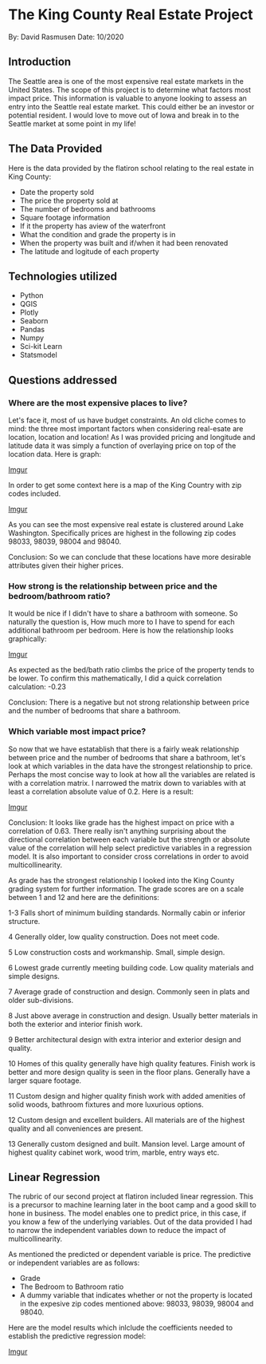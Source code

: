 # The King County Real Estate Project
By: David Rasmusen
Date: 10/2020

## Introduction
The Seattle area is one of the most expensive real estate markets in the United States. 
The scope of this project is to determine what factors most impact price.  This information is valuable to anyone looking to assess an entry into the Seattle real estate market.  This could either be an investor or potential resident.  I would love to move out of Iowa and break in to the Seattle market at some point in my life!  

## The Data Provided

Here is the data provided by the flatiron school relating to the real estate in King County:
 * Date the property sold
 * The price the property sold at
 * The number of bedrooms and bathrooms
 * Square footage information
 * If it the property has aview of the waterfront
 * What the condition and grade the property is in
 * When the property was built and if/when it had been renovated
 * The latitude and logitude of each property


## Technologies utilized

- Python
- QGIS
- Plotly
- Seaborn
- Pandas
- Numpy
- Sci-kit Learn
- Statsmodel


## Questions addressed

### Where are the most expensive places to live?
Let's face it, most of us have budget constraints.  An old cliche comes to mind: the three most important factors when considering real-esate are location, location and location!  As I was provided pricing and longitude and latitude data it was simply a function of overlaying price on top of the location data.  Here is graph:

[Imgur](https://i.imgur.com/3rmFEhI.png)

In order to get some context here is a map of the King Country with zip codes included.

[Imgur](https://i.imgur.com/A0SciBt.png)

As you can see the most expensive real estate is clustered around Lake Washington.  Specifically prices are highest in the following zip codes 98033, 98039, 98004 and 98040.  

Conclusion:  So we can conclude that these locations have more desirable attributes given their higher prices.

### How strong is the relationship between price and the bedroom/bathroom ratio?

It would be nice if I didn't have to share a bathroom with someone. So naturally the question is, How much more to I have to spend for each additional bathroom per bedroom.  Here is how the relationship looks graphically:

[Imgur](https://i.imgur.com/X1E3We9.png)

As expected as the bed/bath ratio climbs the price of the property tends to be lower.  To confirm this mathematically, I did a quick correlation calculation:  -0.23  
 
Conclusion:  There is a negative but not strong relationship between price and the number of bedrooms that share a bathroom.

### Which variable most impact price?

So now that we have estatablish that there is a fairly weak relationship between price and the number of bedrooms that share a bathroom, let's look at which variables in the data have the strongest relationship to price.  Perhaps the most concise way to look at how all the variables are related is with a correlation matrix.  I narrowed the matrix down to variables with at least a correlation absolute value of 0.2. Here is a result:

[Imgur](https://i.imgur.com/t6FLbxO.png)

Conclusion:  It looks like grade has the highest impact on price with a correlation of 0.63.  There really isn't anything surprising about the directional correlation between each variable but the strength or absolute value of the correlation will help select predictive variables in a regression model.  It is also important to consider cross correlations in order to avoid multicollinearity.

As grade has the strongest relationship I looked into the King County grading system for further information.  The grade scores are on a scale between 1 and 12 and here are the definitions:

1-3 Falls short of minimum building standards. Normally cabin or inferior structure.

4 Generally older, low quality construction. Does not meet code.

5 Low construction costs and workmanship. Small, simple design.

6 Lowest grade currently meeting building code. Low quality materials and simple designs.

7 Average grade of construction and design. Commonly seen in plats and older sub-divisions.

8 Just above average in construction and design. Usually better materials in both the exterior and interior finish work.

9 Better architectural design with extra interior and exterior design and quality.

10 Homes of this quality generally have high quality features. Finish work is better and more design quality is seen in the floor plans. Generally have a larger square footage.

11 Custom design and higher quality finish work with added amenities of solid woods, bathroom fixtures and more luxurious options.

12 Custom design and excellent builders. All materials are of the highest quality and all conveniences are present.

13 Generally custom designed and built. Mansion level. Large amount of highest quality cabinet work, wood trim, marble, entry ways etc.

## Linear Regression

The rubric of our second project at flatiron included linear regression. This is a precursor to machine learning later in the boot camp and a good skill to hone in business.  The model enables one to predict price, in this case, if you know a few of the underlying variables.  Out of the data provided I had to narrow the independent variables down to reduce the impact of multicollinearity.

As mentioned the predicted or dependent variable is price.  The predictive or independent variables are as follows:
* Grade
* The Bedroom to Bathroom ratio
* A dummy variable that indicates whether or not the property is located in the expesive zip codes mentioned above: 98033, 98039, 98004 and 98040.

Here are the model results which inlclude the coefficients needed to establish the predictive regression model:

[Imgur](https://i.imgur.com/tGUgj8l.png)

